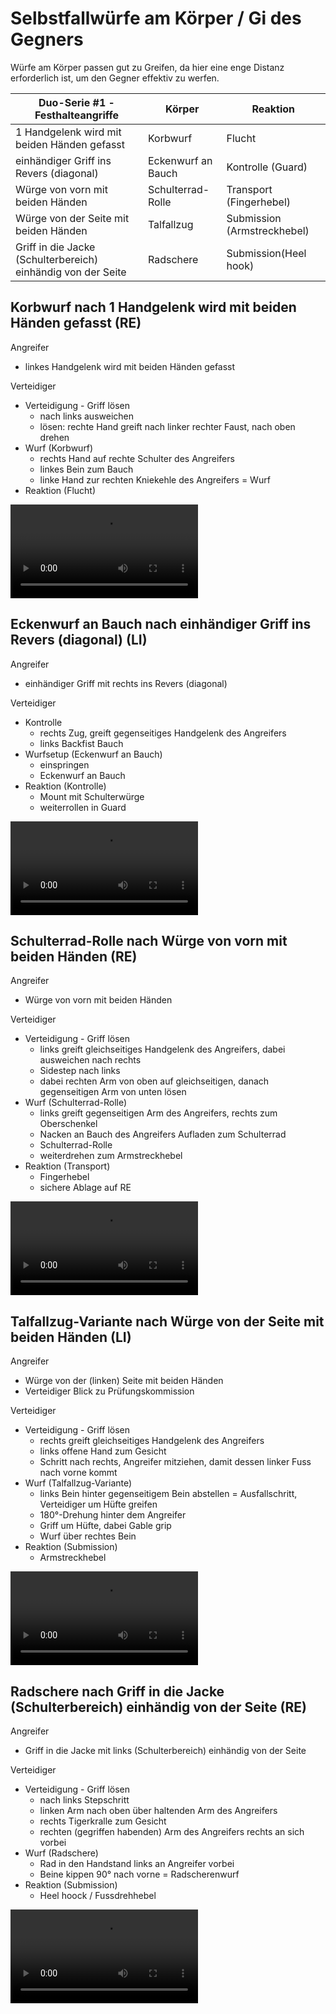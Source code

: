 # Selbstfallwürfe am Körper / Gi des Gegners

Würfe am Körper passen gut zu Greifen, da hier eine enge Distanz erforderlich ist, um den Gegner effektiv zu werfen.

| Duo-Serie #1 - Festhalteangriffe                             | Körper             | Reaktion                    |
|--------------------------------------------------------------|--------------------|-----------------------------|
| 1 Handgelenk wird mit beiden Händen gefasst                  | Korbwurf           | Flucht                      |
| einhändiger Griff ins Revers (diagonal)                      | Eckenwurf an Bauch | Kontrolle (Guard)           |
| Würge von vorn mit beiden Händen                             | Schulterrad-Rolle  | Transport (Fingerhebel)     |
| Würge von der Seite mit beiden Händen                        | Talfallzug         | Submission (Armstreckhebel) |
| Griff in die Jacke (Schulterbereich) einhändig von der Seite | Radschere          | Submission(Heel hook)       |

## Korbwurf nach 1 Handgelenk wird mit beiden Händen gefasst (RE)

Angreifer

* linkes Handgelenk wird mit beiden Händen gefasst

Verteidiger

* Verteidigung - Griff lösen
    * nach links ausweichen
    * lösen: rechte Hand greift nach linker rechter Faust, nach oben drehen
* Wurf (Korbwurf)
    * rechts Hand auf rechte Schulter des Angreifers
    * linkes Bein zum Bauch
    * linke Hand zur rechten Kniekehle des Angreifers = Wurf
* Reaktion (Flucht)

<video controls="true" allowfullscreen="true">
  <source src="https://hoochicken.github.io/dan-iv/images/video/kata-02-koerper-01/video.mp4" type="video/mp4">
</video>

## Eckenwurf an Bauch nach einhändiger Griff ins Revers (diagonal) (LI)

Angreifer

* einhändiger Griff mit rechts ins Revers (diagonal)

Verteidiger

* Kontrolle
    * rechts Zug, greift gegenseitiges Handgelenk des Angreifers
    * links Backfist Bauch
* Wurfsetup (Eckenwurf an Bauch)
    * einspringen
    * Eckenwurf an Bauch
* Reaktion (Kontrolle)
    * Mount mit Schulterwürge
    * weiterrollen in Guard

<video controls="true" allowfullscreen="true">
  <source src="https://hoochicken.github.io/dan-iv/images/video/kata-02-koerper-02/video.mp4" type="video/mp4">
</video>

## Schulterrad-Rolle nach Würge von vorn mit beiden Händen (RE)

Angreifer

* Würge von vorn mit beiden Händen

Verteidiger

* Verteidigung - Griff lösen
    * links greift gleichseitiges Handgelenk des Angreifers, dabei ausweichen nach rechts
    * Sidestep nach links
    * dabei rechten Arm von oben auf gleichseitigen, danach gegenseitigen Arm von unten lösen
* Wurf (Schulterrad-Rolle)
    * links greift gegenseitigen Arm des Angreifers, rechts zum Oberschenkel
    * Nacken an Bauch des Angreifers Aufladen zum Schulterrad
    * Schulterrad-Rolle
    * weiterdrehen zum Armstreckhebel
* Reaktion (Transport)
    * Fingerhebel
    * sichere Ablage auf RE

<video controls="true" allowfullscreen="true">
  <source src="https://hoochicken.github.io/dan-iv/images/video/kata-02-koerper-03/video.mp4" type="video/mp4">
</video>

## Talfallzug-Variante nach Würge von der Seite mit beiden Händen (LI)

Angreifer

* Würge von der (linken) Seite mit beiden Händen
* Verteidiger Blick zu Prüfungskommission

Verteidiger

* Verteidigung - Griff lösen
    * rechts greift gleichseitiges Handgelenk des Angreifers
    * links offene Hand zum Gesicht
    * Schritt nach rechts, Angreifer mitziehen, damit dessen linker Fuss nach vorne kommt
* Wurf (Talfallzug-Variante)
    * links Bein hinter gegenseitigem Bein abstellen = Ausfallschritt, Verteidiger um Hüfte greifen
    * 180°-Drehung hinter dem Angreifer
    * Griff um Hüfte, dabei Gable grip
    * Wurf über rechtes Bein
* Reaktion (Submission)
    * Armstreckhebel

<video controls="true" allowfullscreen="true">
  <source src="https://hoochicken.github.io/dan-iv/images/video/kata-02-koerper-04/video.mp4" type="video/mp4">
</video>

## Radschere nach Griff in die Jacke (Schulterbereich) einhändig von der Seite (RE)

Angreifer

* Griff in die Jacke mit links (Schulterbereich) einhändig von der Seite

Verteidiger

* Verteidigung - Griff lösen
    * nach links Stepschritt
    * linken Arm nach oben über haltenden Arm des Angreifers
    * rechts Tigerkralle zum Gesicht
    * rechten (gegriffen habenden) Arm des Angreifers rechts an sich vorbei
* Wurf (Radschere)
    * Rad in den Handstand links an Angreifer vorbei
    * Beine kippen 90° nach vorne = Radscherenwurf
* Reaktion (Submission)
    * Heel hoock / Fussdrehhebel

<video controls="true" allowfullscreen="true">
  <source src="https://hoochicken.github.io/dan-iv/images/video/kata-02-koerper-05/video.mp4" type="video/mp4">
</video>
